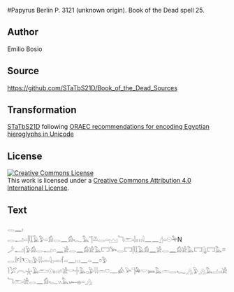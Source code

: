 #Papyrus Berlin P. 3121 (unknown origin). Book of the Dead spell 25.

## Author 

Emilio Bosio

## Source 

https://github.com/STaTbS21D/Book_of_the_Dead_Sources

## Transformation 

[STaTbS21D](https://statbs21d.github.io/) following [ORAEC recommendations for encoding Egyptian hieroglyphs in Unicode](https://github.com/oraec/recommendations-encoding-hieroglyphs)

## License 

<a rel="license" href="http://creativecommons.org/licenses/by/4.0/"><img alt="Creative Commons License" style="border-width:0" src="https://i.creativecommons.org/l/by/4.0/88x31.png" /></a><br />This work is licensed under a <a rel="license" href="http://creativecommons.org/licenses/by/4.0/">Creative Commons Attribution 4.0 International License</a>.

## Text 

<hiero><rubrum>𓂋𓈖𓏤</rubrum><br>
<rubrum>𓂋𓂝𓏏𓋴𓆼𓄿𓅱𓏏𓀁𓂋𓈖𓀁𓆑𓅓𓊹𓌨𓂋𓏏𓈉𓆓𓂧𓌃𓏤𓏥𓇋𓈖𓈖</rubrum>𓊨𓏏𓇳𓅆N<br>
𓌳𓂝𓊤𓅱𓀁𓂋𓂝𓏏𓈖𓀀𓂋𓈖𓀁𓀀𓅓𓉐𓅨𓂋𓉐𓋴𓆼𓄿𓀁𓈖𓀀𓂋𓈖𓀁𓀀𓅓𓉐𓊮𓉐𓅓𓎼𓂋𓎛⸢𓎛⸣𓇳𓏤𓊪𓅱𓇋𓇋𓏛𓇋𓊪𓏛𓆳𓏏𓈖𓏥𓈖𓏏𓈖𓏌𓅱<br>
𓌙𓅯𓇹𓇼𓄿𓂧𓇳𓏤𓏥𓏌𓀀𓎡𓏶𓅓𓊪𓅱𓇋𓇋𓏛𓈞𓊃𓀉𓅪𓊹𓅆𓎟𓍃𓅓𓏛𓂋𓆑𓂻𓅱𓂻𓅓𓐟𓏤𓀀𓆓𓂧𓀀𓂋𓈖𓀁𓆑𓏭𓅓𓆱𓐍𓏏𓂻<br></hiero>